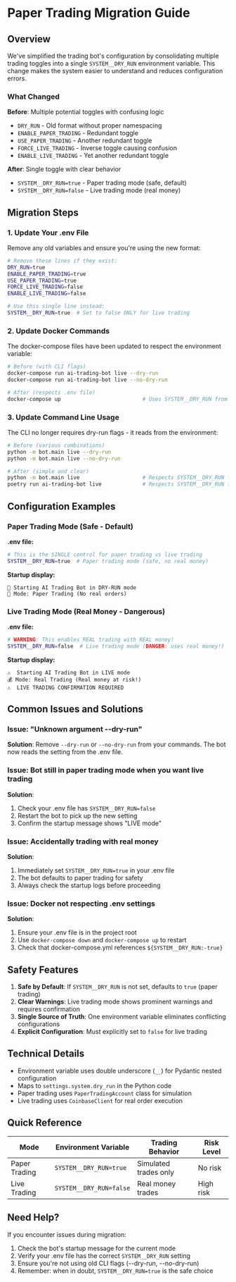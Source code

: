 # Paper Trading Migration Guide

## Overview

We've simplified the trading bot's configuration by consolidating multiple trading toggles into a single `SYSTEM__DRY_RUN` environment variable. This change makes the system easier to understand and reduces configuration errors.

### What Changed

**Before**: Multiple potential toggles with confusing logic
- `DRY_RUN` - Old format without proper namespacing
- `ENABLE_PAPER_TRADING` - Redundant toggle
- `USE_PAPER_TRADING` - Another redundant toggle
- `FORCE_LIVE_TRADING` - Inverse toggle causing confusion
- `ENABLE_LIVE_TRADING` - Yet another redundant toggle

**After**: Single toggle with clear behavior
- `SYSTEM__DRY_RUN=true` - Paper trading mode (safe, default)
- `SYSTEM__DRY_RUN=false` - Live trading mode (real money)

## Migration Steps

### 1. Update Your .env File

Remove any old variables and ensure you're using the new format:

```bash
# Remove these lines if they exist:
DRY_RUN=true
ENABLE_PAPER_TRADING=true
USE_PAPER_TRADING=true
FORCE_LIVE_TRADING=false
ENABLE_LIVE_TRADING=false

# Use this single line instead:
SYSTEM__DRY_RUN=true  # Set to false ONLY for live trading
```

### 2. Update Docker Commands

The docker-compose files have been updated to respect the environment variable:

```bash
# Before (with CLI flags)
docker-compose run ai-trading-bot live --dry-run
docker-compose run ai-trading-bot live --no-dry-run

# After (respects .env file)
docker-compose up                          # Uses SYSTEM__DRY_RUN from .env
```

### 3. Update Command Line Usage

The CLI no longer requires dry-run flags - it reads from the environment:

```bash
# Before (various combinations)
python -m bot.main live --dry-run
python -m bot.main live --no-dry-run

# After (simple and clear)
python -m bot.main live                    # Respects SYSTEM__DRY_RUN from .env
poetry run ai-trading-bot live             # Respects SYSTEM__DRY_RUN from .env
```

## Configuration Examples

### Paper Trading Mode (Safe - Default)

**.env file:**
```bash
# This is the SINGLE control for paper trading vs live trading
SYSTEM__DRY_RUN=true  # Paper trading mode (safe, no real money)
```

**Startup display:**
```
🚀 Starting AI Trading Bot in DRY-RUN mode
📝 Mode: Paper Trading (No real orders)
```

### Live Trading Mode (Real Money - Dangerous)

**.env file:**
```bash
# WARNING: This enables REAL trading with REAL money!
SYSTEM__DRY_RUN=false  # Live trading mode (DANGER: uses real money!)
```

**Startup display:**
```
⚠️  Starting AI Trading Bot in LIVE mode
💰 Mode: Real Trading (Real money at risk!)
⚠️  LIVE TRADING CONFIRMATION REQUIRED
```

## Common Issues and Solutions

### Issue: "Unknown argument --dry-run"

**Solution**: Remove `--dry-run` or `--no-dry-run` from your commands. The bot now reads the setting from the .env file.

### Issue: Bot still in paper trading mode when you want live trading

**Solution**: 
1. Check your .env file has `SYSTEM__DRY_RUN=false`
2. Restart the bot to pick up the new setting
3. Confirm the startup message shows "LIVE mode"

### Issue: Accidentally trading with real money

**Solution**: 
1. Immediately set `SYSTEM__DRY_RUN=true` in your .env file
2. The bot defaults to paper trading for safety
3. Always check the startup logs before proceeding

### Issue: Docker not respecting .env settings

**Solution**: 
1. Ensure your .env file is in the project root
2. Use `docker-compose down` and `docker-compose up` to restart
3. Check that docker-compose.yml references `${SYSTEM__DRY_RUN:-true}`

## Safety Features

1. **Safe by Default**: If `SYSTEM__DRY_RUN` is not set, defaults to `true` (paper trading)
2. **Clear Warnings**: Live trading mode shows prominent warnings and requires confirmation
3. **Single Source of Truth**: One environment variable eliminates conflicting configurations
4. **Explicit Configuration**: Must explicitly set to `false` for live trading

## Technical Details

- Environment variable uses double underscore (`__`) for Pydantic nested configuration
- Maps to `settings.system.dry_run` in the Python code
- Paper trading uses `PaperTradingAccount` class for simulation
- Live trading uses `CoinbaseClient` for real order execution

## Quick Reference

| Mode | Environment Variable | Trading Behavior | Risk Level |
|------|---------------------|------------------|------------|
| Paper Trading | `SYSTEM__DRY_RUN=true` | Simulated trades only | No risk |
| Live Trading | `SYSTEM__DRY_RUN=false` | Real money trades | High risk |

## Need Help?

If you encounter issues during migration:
1. Check the bot's startup message for the current mode
2. Verify your .env file has the correct `SYSTEM__DRY_RUN` setting
3. Ensure you're not using old CLI flags (--dry-run, --no-dry-run)
4. Remember: when in doubt, `SYSTEM__DRY_RUN=true` is the safe choice